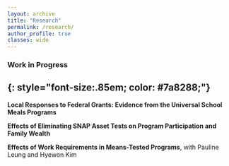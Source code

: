 ```yaml
---
layout: archive
title: "Research"
permalink: /research/
author_profile: true
classes: wide
---
```


### Work in Progress
{: style="font-size:.85em; color: #7a8288;"}
---

**Local Responses to Federal Grants: Evidence from the Universal School Meals Programs**

**Effects of Eliminating SNAP Asset Tests on Program Participation and Family Wealth**

**Effects of Work Requirements in Means-Tested Programs**,  with Pauline Leung and Hyewon Kim

